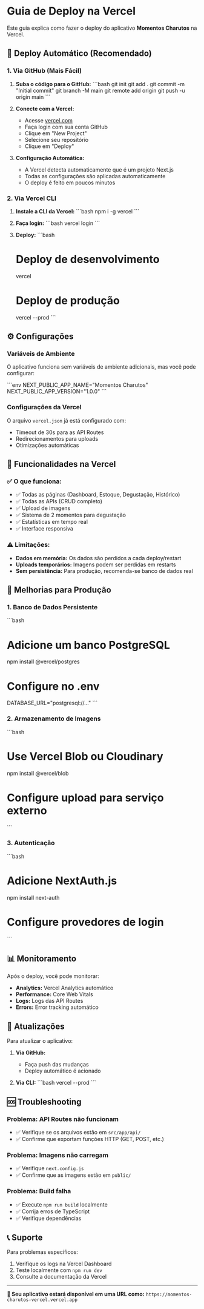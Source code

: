 # Guia de Deploy na Vercel

Este guia explica como fazer o deploy do aplicativo **Momentos Charutos** na Vercel.

## 🚀 Deploy Automático (Recomendado)

### 1. Via GitHub (Mais Fácil)

1. **Suba o código para o GitHub:**
   \`\`\`bash
   git init
   git add .
   git commit -m "Initial commit"
   git branch -M main
   git remote add origin <seu-repositorio-github>
   git push -u origin main
   \`\`\`

2. **Conecte com a Vercel:**
   - Acesse [vercel.com](https://vercel.com)
   - Faça login com sua conta GitHub
   - Clique em "New Project"
   - Selecione seu repositório
   - Clique em "Deploy"

3. **Configuração Automática:**
   - A Vercel detecta automaticamente que é um projeto Next.js
   - Todas as configurações são aplicadas automaticamente
   - O deploy é feito em poucos minutos

### 2. Via Vercel CLI

1. **Instale a CLI da Vercel:**
   \`\`\`bash
   npm i -g vercel
   \`\`\`

2. **Faça login:**
   \`\`\`bash
   vercel login
   \`\`\`

3. **Deploy:**
   \`\`\`bash
   # Deploy de desenvolvimento
   vercel

   # Deploy de produção
   vercel --prod
   \`\`\`

## ⚙️ Configurações

### Variáveis de Ambiente
O aplicativo funciona sem variáveis de ambiente adicionais, mas você pode configurar:

\`\`\`env
NEXT_PUBLIC_APP_NAME="Momentos Charutos"
NEXT_PUBLIC_APP_VERSION="1.0.0"
\`\`\`

### Configurações da Vercel
O arquivo `vercel.json` já está configurado com:
- Timeout de 30s para as API Routes
- Redirecionamentos para uploads
- Otimizações automáticas

## 🔧 Funcionalidades na Vercel

### ✅ O que funciona:
- ✅ Todas as páginas (Dashboard, Estoque, Degustação, Histórico)
- ✅ Todas as APIs (CRUD completo)
- ✅ Upload de imagens
- ✅ Sistema de 2 momentos para degustação
- ✅ Estatísticas em tempo real
- ✅ Interface responsiva

### ⚠️ Limitações:
- **Dados em memória:** Os dados são perdidos a cada deploy/restart
- **Uploads temporários:** Imagens podem ser perdidas em restarts
- **Sem persistência:** Para produção, recomenda-se banco de dados real

## 🚀 Melhorias para Produção

### 1. Banco de Dados Persistente
\`\`\`bash
# Adicione um banco PostgreSQL
npm install @vercel/postgres

# Configure no .env
DATABASE_URL="postgresql://..."
\`\`\`

### 2. Armazenamento de Imagens
\`\`\`bash
# Use Vercel Blob ou Cloudinary
npm install @vercel/blob

# Configure upload para serviço externo
\`\`\`

### 3. Autenticação
\`\`\`bash
# Adicione NextAuth.js
npm install next-auth

# Configure provedores de login
\`\`\`

## 📊 Monitoramento

Após o deploy, você pode monitorar:
- **Analytics:** Vercel Analytics automático
- **Performance:** Core Web Vitals
- **Logs:** Logs das API Routes
- **Errors:** Error tracking automático

## 🔄 Atualizações

Para atualizar o aplicativo:

1. **Via GitHub:**
   - Faça push das mudanças
   - Deploy automático é acionado

2. **Via CLI:**
   \`\`\`bash
   vercel --prod
   \`\`\`

## 🆘 Troubleshooting

### Problema: API Routes não funcionam
- ✅ Verifique se os arquivos estão em `src/app/api/`
- ✅ Confirme que exportam funções HTTP (GET, POST, etc.)

### Problema: Imagens não carregam
- ✅ Verifique `next.config.js`
- ✅ Confirme que as imagens estão em `public/`

### Problema: Build falha
- ✅ Execute `npm run build` localmente
- ✅ Corrija erros de TypeScript
- ✅ Verifique dependências

## 📞 Suporte

Para problemas específicos:
1. Verifique os logs na Vercel Dashboard
2. Teste localmente com `npm run dev`
3. Consulte a documentação da Vercel

---

**🎉 Seu aplicativo estará disponível em uma URL como:**
`https://momentos-charutos-vercel.vercel.app`
